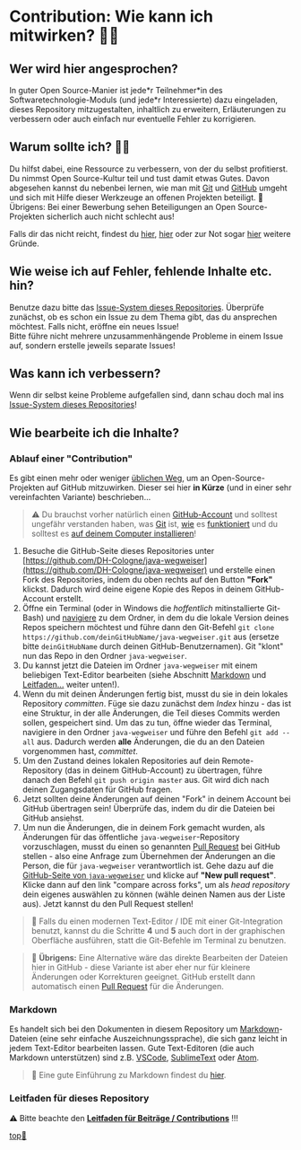 # Contribution: Wie kann ich mitwirken? :woman_technologist:


## Wer wird hier angesprochen?

In guter Open Source-Manier ist jede\*r Teilnehmer\*in des Softwaretechnologie-Moduls (und jede\*r Interessierte) dazu eingeladen, dieses Repository mitzugestalten, inhaltlich zu erweitern, Erläuterungen zu verbessern oder auch einfach nur eventuelle Fehler zu korrigieren.


## Warum sollte ich? :man_shrugging:

Du hilfst dabei, eine Ressource zu verbessern, von der du selbst profitierst. Du nimmst Open Source-Kultur teil und tust damit etwas Gutes. Davon abgesehen kannst du nebenbei lernen, wie man mit [Git](https://git-scm.com/) und [GitHub](https://github.com) umgeht und sich mit Hilfe dieser Werkzeuge an offenen Projekten beteiligt. :raised_hands:   
Übrigens: Bei einer Bewerbung sehen Beteiligungen an Open Source-Projekten sicherlich auch nicht schlecht aus!

Falls dir das nicht reicht, findest du [hier](https://www.makeuseof.com/tag/people-contribute-open-source-projects/), [hier](https://opensource.com/life/15/12/why-open-source) oder zur Not sogar [hier](https://opensource.google/docs/why/) weitere Gründe.


## Wie weise ich auf Fehler, fehlende Inhalte etc. hin?

Benutze dazu bitte das [Issue-System dieses Repositories](https://github.com/DH-Cologne/java-wegweiser/issues). Überprüfe zunächst, ob es schon ein Issue zu dem Thema gibt, das du ansprechen möchtest. Falls nicht, eröffne ein neues Issue!  
Bitte führe nicht mehrere unzusammenhängende Probleme in einem Issue auf, sondern erstelle jeweils separate Issues!


## Was kann ich verbessern?

Wenn dir selbst keine Probleme aufgefallen sind, dann schau doch mal ins [Issue-System dieses Repositories](https://github.com/DH-Cologne/java-wegweiser/issues)!


## Wie bearbeite ich die Inhalte?

### Ablauf einer "Contribution"
Es gibt einen mehr oder weniger [üblichen Weg](https://opensource.guide/how-to-contribute/), um an Open-Source-Projekten auf GitHub mitzuwirken. Dieser sei hier **in Kürze** (und in einer sehr vereinfachten Variante) beschrieben...

> :warning: Du brauchst vorher natürlich einen [GitHub-Account](https://github.com/join) und solltest ungefähr verstanden haben, was [Git](https://de.wikipedia.org/wiki/Git) ist, [wie](https://rogerdudler.github.io/git-guide/index.de.html) es [funktioniert](https://git-scm.com/book/de/v2) und du solltest es [auf deinem Computer installieren](https://git-scm.com/downloads)!

1) Besuche die GitHub-Seite dieses Repositories unter [https://github.com/DH-Cologne/java-wegweiser](https://github.com/DH-Cologne/java-wegweiser) und erstelle einen Fork des Repositories, indem du oben rechts auf den Button **"Fork"** klickst. Dadurch wird deine eigene Kopie des Repos in deinem GitHub-Account erstellt.
2) Öffne ein Terminal (oder in Windows die _hoffentlich_ mitinstallierte Git-Bash) und [navigiere](https://duckduckgo.com/?q=navigieren+im+terminal) zu dem Ordner, in dem du die lokale Version deines Repos speichern möchtest und führe dann den Git-Befehl `git clone https://github.com/deinGitHubName/java-wegweiser.git` aus (ersetze bitte `deinGitHubName` durch deinen GitHub-Benutzernamen). Git "klont" nun das Repo in den Ordner `java-wegweiser`.
3) Du kannst jetzt die Dateien im Ordner `java-wegweiser` mit einem beliebigen Text-Editor bearbeiten (siehe Abschnitt [Markdown](#markdown) und [Leitfaden...](#leitfaden-f%c3%bcr-dieses-repository) weiter unten!).
4) Wenn du mit deinen Änderungen fertig bist, musst du sie in dein lokales Repository _committen_. Füge sie dazu zunächst dem _Index_ hinzu - das ist eine Struktur, in der alle Änderungen, die Teil dieses Commits werden sollen, gespeichert sind. Um das zu tun, öffne wieder das Terminal, navigiere in den Ordner `java-wegweiser` und führe den Befehl `git add --all` aus. Dadurch werden **alle** Änderungen, die du an den Dateien vorgenommen hast, _committet_.
5) Um den Zustand deines lokalen Repositories auf dein Remote-Repository (das in deinem GitHub-Account) zu übertragen, führe danach den Befehl `git push origin master` aus. Git wird dich nach deinen Zugangsdaten für GitHub fragen.
6) Jetzt sollten deine Änderungen auf deinen "Fork" in deinem Account bei GitHub übertragen sein! Überprüfe das, indem du dir die Dateien bei GitHub ansiehst.
7) Um nun die Änderungen, die in deinem Fork gemacht wurden, als Änderungen für das öffentliche `java-wegweiser`-Repository vorzuschlagen, musst du einen so genannten [Pull Request](https://help.github.com/en/github/collaborating-with-issues-and-pull-requests/about-pull-requests) bei GitHub stellen - also eine Anfrage zum Übernehmen der Änderungen an die Person, die für `java-wegweiser` verantwortlich ist. Gehe dazu auf die [GitHub-Seite von `java-wegweiser`](https://github.com/DH-Cologne/java-wegweiser) und klicke auf **"New pull request"**. Klicke dann auf den link "compare across forks", um als _head repository_ dein eigenes auswählen zu können (wähle deinen Namen aus der Liste aus). Jetzt kannst du den Pull Request stellen!

> :speech_balloon: Falls du einen modernen Text-Editor / IDE mit einer Git-Integration benutzt, kannst du die Schritte **4** und **5** auch dort in der graphischen Oberfläche ausführen, statt die Git-Befehle im Terminal zu benutzen.

> :speech_balloon: **Übrigens:** Eine Alternative wäre das direkte Bearbeiten der Dateien hier in GitHub - diese Variante ist aber eher nur für kleinere Änderungen oder Korrekturen geeignet. GitHub erstellt dann automatisch einen [Pull Request](https://help.github.com/en/github/collaborating-with-issues-and-pull-requests/about-pull-requests) für die Änderungen.

### Markdown
Es handelt sich bei den Dokumenten in diesem Repository um [Markdown](https://de.wikipedia.org/wiki/Markdown)-Dateien (eine sehr einfache Auszeichnungssprache), die sich ganz leicht in jedem Text-Editor bearbeiten lassen. Gute Text-Editoren (die auch Markdown unterstützen) sind z.B. [VSCode](https://code.visualstudio.com/), [SublimeText](https://www.sublimetext.com/) oder [Atom](https://atom.io/).

> :speech_balloon: Eine gute Einführung zu Markdown findest du [hier](https://guides.github.com/features/mastering-markdown/).  

### Leitfaden für dieses Repository

:warning: Bitte beachte den [**Leitfaden für Beiträge / Contributions**](Leitfaden.md) !!!


<!-- Dieser Link sollte am Ende jeder Seite stehen! -->
<a class="top-link" href="#" title="Zum Anfang scrollen!">top:balloon:</a>